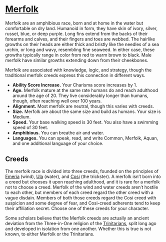 # [Merfolk](../Creatures/Merfolk.md)
Merfolk are an amphibious race, born and at home in the water but comfortable on dry land. Humanoid in form, they have skin of ivory, silver, russet, blue, or deep purple. Long fins extend from the backs of their forearms and calves, and their fingers and toes are webbed. The hairlike growths on their heads are either thick and bristly like the needles of a sea urchin, or long and wavy, resembling fine seaweed. In either case, these growths typically range in color from red to warm brown to black. Male merfolk have similar growths extending down from their cheekbones.

Merfolk are associated with knowledge, logic, and strategy, though the traditional merfolk creeds express this connection in different ways.

* **Ability Score Increase.** Your Charisma score increases by 1.
* **Age.** Merfolk mature at the same rate humans do and reach adulthood around the age of 20. They live considerably longer than humans, though, often reaching well over 100 years.
* **Alignment.** Most merfolk are neutral, though this varies with creeds.
* **Size.** Merfolk are about the same size and build as humans. Your size is Medium.
* **Speed.** Your base walking speed is 30 feet. You also have a swimming speed of 30 feet.
* **Amphibious.** You can breathe air and water.
* **Languages.** You can speak, read, and write Common, Merfolk, Aquan, and one additional language of your choice.

## Creeds
The merfolk race is divided into three creeds, founded on the principles of [Emeria](Merfolk/Emeria.md) (wind), [Ula](Merfolk/Ula.md) (water), and [Cosi](Merfolk/Cosi.md) (the trickster). A merfolk isn’t born into a creed but chooses it upon reaching adulthood, and it is rare for a merfolk not to choose a creed. Merfolk of the wind and water creeds aren’t hostile to each other, but members of each creed regard the other creed with a vague disdain. Members of both those creeds regard the Cosi creed with suspicion and some degree of fear, and Cosi-creed adherents tend to keep their affiliation secret. Choose one of these creeds for your character.

Some scholars believe that the Merfolk creeds are actually an ancient deviation from the Three-in-One religion of the [Trinitarians](../Religions/Trinitarian.md), split long ago and developed in isolation from one another. Whether this is true is not known, to either Merfolk or the Trinitarians.



